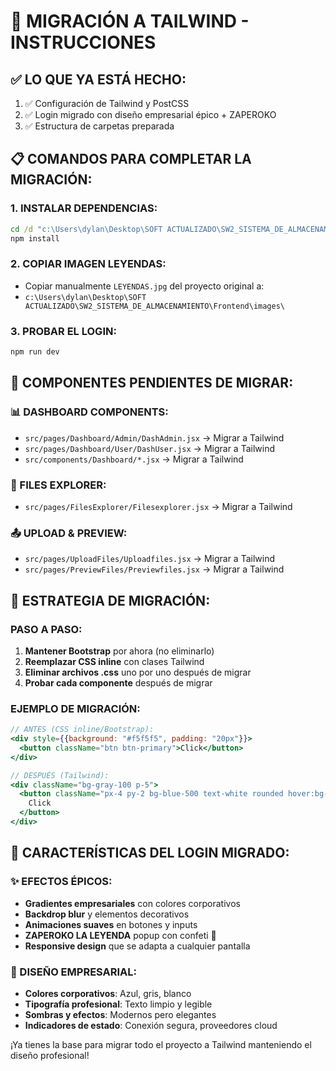 # 🚀 MIGRACIÓN A TAILWIND - INSTRUCCIONES

## ✅ LO QUE YA ESTÁ HECHO:
1. ✅ Configuración de Tailwind y PostCSS
2. ✅ Login migrado con diseño empresarial épico + ZAPEROKO
3. ✅ Estructura de carpetas preparada

## 📋 COMANDOS PARA COMPLETAR LA MIGRACIÓN:

### 1. INSTALAR DEPENDENCIAS:
```cmd
cd /d "c:\Users\dylan\Desktop\SOFT ACTUALIZADO\SW2_SISTEMA_DE_ALMACENAMIENTO\Frontend"
npm install
```

### 2. COPIAR IMAGEN LEYENDAS:
- Copiar manualmente `LEYENDAS.jpg` del proyecto original a:
- `c:\Users\dylan\Desktop\SOFT ACTUALIZADO\SW2_SISTEMA_DE_ALMACENAMIENTO\Frontend\images\`

### 3. PROBAR EL LOGIN:
```cmd
npm run dev
```

## 🎨 COMPONENTES PENDIENTES DE MIGRAR:

### 📊 DASHBOARD COMPONENTS:
- `src/pages/Dashboard/Admin/DashAdmin.jsx` → Migrar a Tailwind
- `src/pages/Dashboard/User/DashUser.jsx` → Migrar a Tailwind
- `src/components/Dashboard/*.jsx` → Migrar a Tailwind

### 📁 FILES EXPLORER:
- `src/pages/FilesExplorer/Filesexplorer.jsx` → Migrar a Tailwind

### 📤 UPLOAD & PREVIEW:
- `src/pages/UploadFiles/Uploadfiles.jsx` → Migrar a Tailwind
- `src/pages/PreviewFiles/Previewfiles.jsx` → Migrar a Tailwind

## 🔧 ESTRATEGIA DE MIGRACIÓN:

### PASO A PASO:
1. **Mantener Bootstrap** por ahora (no eliminarlo)
2. **Reemplazar CSS inline** con clases Tailwind
3. **Eliminar archivos .css** uno por uno después de migrar
4. **Probar cada componente** después de migrar

### EJEMPLO DE MIGRACIÓN:
```jsx
// ANTES (CSS inline/Bootstrap):
<div style={{background: "#f5f5f5", padding: "20px"}}>
  <button className="btn btn-primary">Click</button>
</div>

// DESPUÉS (Tailwind):
<div className="bg-gray-100 p-5">
  <button className="px-4 py-2 bg-blue-500 text-white rounded hover:bg-blue-600">
    Click
  </button>
</div>
```

## 🎉 CARACTERÍSTICAS DEL LOGIN MIGRADO:

### ✨ EFECTOS ÉPICOS:
- **Gradientes empresariales** con colores corporativos
- **Backdrop blur** y elementos decorativos
- **Animaciones suaves** en botones y inputs
- **ZAPEROKO LA LEYENDA** popup con confeti 🎊
- **Responsive design** que se adapta a cualquier pantalla

### 🏢 DISEÑO EMPRESARIAL:
- **Colores corporativos**: Azul, gris, blanco
- **Tipografía profesional**: Texto limpio y legible
- **Sombras y efectos**: Modernos pero elegantes
- **Indicadores de estado**: Conexión segura, proveedores cloud

¡Ya tienes la base para migrar todo el proyecto a Tailwind manteniendo el diseño profesional!